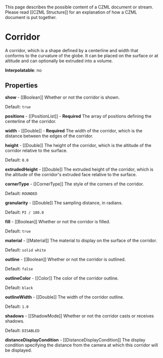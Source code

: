 This page describes the possible content of a CZML document or stream.  Please read [[CZML Structure]] for an explanation of how a CZML document is put together.

# Corridor

A corridor, which is a shape defined by a centerline and width that conforms to the curvature of the globe. It can be placed on the surface or at altitude and can optionally be extruded into a volume.

**Interpolatable**: no

## Properties

**show** - [[Boolean]]
Whether or not the corridor is shown.

Default: `true`


**positions** - [[PositionList]] - **Required**
The array of positions defining the centerline of the corridor.


**width** - [[Double]] - **Required**
The width of the corridor, which is the distance between the edges of the corridor.


**height** - [[Double]]
The height of the corridor, which is the altitude of the corridor relative to the surface.

Default: `0.0`


**extrudedHeight** - [[Double]]
The extruded height of the corridor, which is the altitude of the corridor's extruded face relative to the surface.


**cornerType** - [[CornerType]]
The style of the corners of the corridor.

Default: `ROUNDED`


**granularity** - [[Double]]
The sampling distance, in radians.

Default: `PI / 180.0`


**fill** - [[Boolean]]
Whether or not the corridor is filled.

Default: `true`


**material** - [[Material]]
The material to display on the surface of the corridor.

Default: `solid white`


**outline** - [[Boolean]]
Whether or not the corridor is outlined.

Default: `false`


**outlineColor** - [[Color]]
The color of the corridor outline.

Default: `black`


**outlineWidth** - [[Double]]
The width of the corridor outline.

Default: `1.0`


**shadows** - [[ShadowMode]]
Whether or not the corridor casts or receives shadows.

Default: `DISABLED`


**distanceDisplayCondition** - [[DistanceDisplayCondition]]
The display condition specifying the distance from the camera at which this corridor will be displayed.



